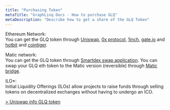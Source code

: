 ```yaml
---
title: "Purchasing Token"
metaTitle: "GraphLinq Docs - How to purchase GLQ"
metaDescription: "Describe how to get a share of the GLQ Token"
---
```


Ethereum Network:<br/>
You can get the GLQ token through <a href="https://app.uniswap.org/#/swap?inputCurrency=0x9F9c8ec3534c3cE16F928381372BfbFBFb9F4D24">Uniswap</a>, <a href="https://matcha.xyz/markets/GLQ">0x protocol</a>, <a href="https://app.1inch.io/#/1/swap/ETH/GLQ">1inch</a>, <a href="https://www.gate.io/trade/GLQ_USDT">gate.io</a> and <a href="https://www.hotbit.io/exchange?symbol=GLQ_USDT">hotbit</a> and <a href="https://www.cointiger.com/fr-fr/#/trade_center?coin=glq_usdt">cointiger</a>.

Matic network:<br/>
You can get the GLQ token through <a href="https://swap.smartdex.app/">Smartdex swap application</a>.
You can swap your GLQ eth token to the Matic version (reversible) through <a href="https://wallet.matic.network/bridge/">Matic bridge</a>.

ILO*:<br/>
Initial Liquidity Offerings (ILOs) allow projects to raise funds through selling tokens on decentralized exchanges without having to undergo an ICO.


<a href="https://info.uniswap.org/token/0x9f9c8ec3534c3ce16f928381372bfbfbfb9f4d24">> Uniswap info GLQ token</a> <br/>